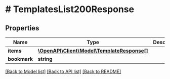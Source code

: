 # # TemplatesList200Response

## Properties

Name | Type | Description | Notes
------------ | ------------- | ------------- | -------------
**items** | [**\OpenAPI\Client\Model\TemplateResponse[]**](TemplateResponse.md) |  |
**bookmark** | **string** |  | [optional]

[[Back to Model list]](../../README.md#models) [[Back to API list]](../../README.md#endpoints) [[Back to README]](../../README.md)
